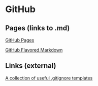 GitHub
======

Pages (links to .md)
-----

[GitHub Pages](./github/pages)

[GitHub Flavored Markdown](./github/gfm)

Links (external)
-----

[A collection of useful .gitignore templates](https://github.com/github/gitignore)
